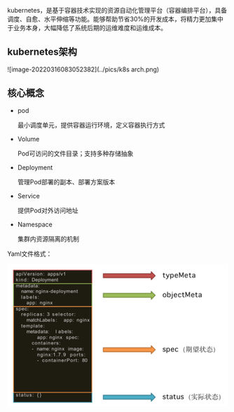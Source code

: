 kubernetes，是基于容器技术实现的资源自动化管理平台（容器编排平台），具备调度、自愈、水平伸缩等功能。能够帮助节省30%的开发成本，将精力更加集中于业务本身，大幅降低了系统后期的运维难度和运维成本。

## kubernetes架构

![image-20220316083052382](../pics/k8s arch.png)

## 核心概念

* pod

  最小调度单元，提供容器运行环境，定义容器执行方式

* Volume

  Pod可访问的文件目录；支持多种存储抽象

* Deployment

  管理Pod部署的副本、部署方案版本

* Service

  提供Pod对外访问地址

* Namespace

  集群内资源隔离的机制



Yaml文件格式：

![image-20220211105319191](../pics/image-20220211105319191.png)
